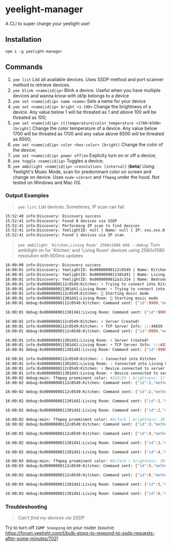# yeelight-manager

A CLI to super charge your yeelight use!

## Installation

`npm i -g yeelight-manager`

## Commands


1. `yee list` List all available devices. Uses SSDP method and port scanner method to retrieve devices.
2. `yee blink <name|id|ip>` Blink a device. Useful when you have multiple devices and wanna know with id/ip belongs to a device
3. `yee set <name|id|ip> name <name>` Sets a name for your device
4. `yee set <name|id|ip> bright <1-100>` Change the brightness of a device. Any value below 1 will be threated as 1 and above 100 will be threated as 100;
5. `yee set <name|id|ip> ct|temperature|color_temperature <1700~6500> [bright]` Change the color temperature of a device. Any value below 1700 will be threated as 1700 and any value above 6500 will be threated as 6500;
6. `yee set <name|id|ip> color <hex-color> [bright]` Change the color of the device;
7. `yee set <name|id|ip> power off|on` Explicity turn on or off a device;
8. `yee toggle <name|id|ip>` Toggles a device;
9. `yee ambilight <name|id|ip> <resolution> [interval]` (**beta**) Using Yeelight's Music Mode, scan for predominant color on screen and change on device. Uses `node-vibrant` and `ffmpeg` under the hood. Not tested on Windows and Mac OS.

### Output Examples
> `yee list`: List devices. Sometimes, IP scan can fail
```sh
15:52:40 info:Discovery: Discovery success
15:52:41 info:Discovery: Found 0 devices via SSDP
15:52:41 info:Discovery: Performing IP scan to find devices
15:52:41 info:Discovery: YeelightID: null | Name: null | IP: xxx.xxx.0.191:55443
15:52:41 info:Discovery: Found 1 devices via IP scan
```
> `yee ambilight 'Kitchen,Living Room' 2560x1080 600 --debug`: Turn ambilight on for 'Kitchen' and 'Living Room' devices using 2560x1080 resolution with 600ms updates
```sh
16:00:00 info:Discovery: Discovery success
16:00:01 info:Discovery: YeelightID: 0x00000000112c0549 | Name: Kitchen | IP: xxx.xxx.0.199:55443
16:00:01 info:Discovery: YeelightID: 0x0000000011301d41 | Name: Living Room | IP: xxx.xxx.0.107:55443
16:00:01 info:Discovery: YeelightID: 0x0000000012a1c314 | Name: Bedroom | IP: xxx.xxx.0.191:55443
16:00:01 info:0x00000000112c0549:Kitchen: ⚡ Trying to connect into Kitchen in xxx.xxx.0.199:55443
16:00:01 info:0x0000000011301d41:Living Room: ⚡ Trying to connect into Living Room in xxx.xxx.0.107:55443
16:00:01 info:0x00000000112c0549:Kitchen: 📀 Starting music mode
16:00:01 info:0x0000000011301d41:Living Room: 📀 Starting music mode
16:00:01 debug:0x00000000112c0549:Kitchen: Command sent: {"id":9999,"method":"set_power","params":["on","smooth",300]}

16:00:01 debug:0x0000000011301d41:Living Room: Command sent: {"id":9999,"method":"set_power","params":["on","smooth",300]}

16:00:01 info:0x00000000112c0549:Kitchen: ⚡ Server Created!
16:00:01 info:0x00000000112c0549:Kitchen: ⚡ TCP Server Info: :::44659
16:00:01 debug:0x00000000112c0549:Kitchen: Command sent: {"id":9999,"method":"set_music","params":[1,"xxx.xxx.0.167",44659]}

16:00:01 info:0x0000000011301d41:Living Room: ⚡ Server Created!
16:00:01 info:0x0000000011301d41:Living Room: ⚡ TCP Server Info: :::43379
16:00:01 debug:0x0000000011301d41:Living Room: Command sent: {"id":9999,"method":"set_music","params":[1,"xxx.xxx.0.167",43379]}

16:00:01 info:0x00000000112c0549:Kitchen: 💡 Connected into Kitchen
16:00:01 info:0x0000000011301d41:Living Room: 💡 Connected into Living Room
16:00:01 info:0x00000000112c0549:Kitchen: ⚡ Device connected to server
16:00:01 info:0x0000000011301d41:Living Room: ⚡ Device connected to server
16:00:02 debug:main: ffmpeg proeminent color: #242c34 | brightness: 17
16:00:02 debug:0x00000000112c0549:Kitchen: Command sent: {"id":1,"method":"set_bright","params":[17,"smooth",600]}

16:00:02 debug:0x00000000112c0549:Kitchen: Command sent: {"id":2,"method":"set_rgb","params":[2370612,"smooth",600]}

16:00:02 debug:0x0000000011301d41:Living Room: Command sent: {"id":1,"method":"set_bright","params":[17,"smooth",600]}

16:00:02 debug:0x0000000011301d41:Living Room: Command sent: {"id":2,"method":"set_rgb","params":[2370612,"smooth",600]}

16:00:02 debug:main: ffmpeg proeminent color: #0c7acb | brightness: 39
16:00:02 debug:0x00000000112c0549:Kitchen: Command sent: {"id":3,"method":"set_bright","params":[39,"smooth",600]}

16:00:02 debug:0x00000000112c0549:Kitchen: Command sent: {"id":4,"method":"set_rgb","params":[817867,"smooth",600]}

16:00:02 debug:0x0000000011301d41:Living Room: Command sent: {"id":3,"method":"set_bright","params":[39,"smooth",600]}

16:00:02 debug:0x0000000011301d41:Living Room: Command sent: {"id":4,"method":"set_rgb","params":[817867,"smooth",600]}

16:00:03 debug:main: ffmpeg proeminent color: #0c7acb | brightness: 39
16:00:03 debug:0x00000000112c0549:Kitchen: Command sent: {"id":5,"method":"set_bright","params":[39,"smooth",600]}

16:00:03 debug:0x00000000112c0549:Kitchen: Command sent: {"id":6,"method":"set_rgb","params":[817867,"smooth",600]}

16:00:03 debug:0x0000000011301d41:Living Room: Command sent: {"id":5,"method":"set_bright","params":[39,"smooth",600]}

16:00:03 debug:0x0000000011301d41:Living Room: Command sent: {"id":6,"method":"set_rgb","params":[817867,"smooth",600]}
```

### Troubleshooting

> *Can't find my devices via SSDP*

Try to turn off `IGMP Snooping` on your router (source: https://forum.yeelight.com/t/bulb-stops-to-respond-to-ssdp-requests-after-some-minutes/702)